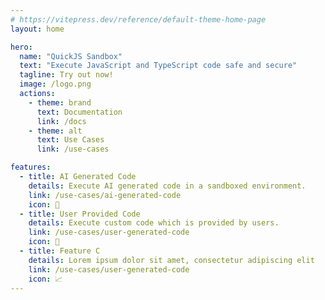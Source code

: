 ```yaml
---
# https://vitepress.dev/reference/default-theme-home-page
layout: home

hero:
  name: "QuickJS Sandbox"
  text: "Execute JavaScript and TypeScript code safe and secure"
  tagline: Try out now!
  image: /logo.png
  actions:
    - theme: brand
      text: Documentation
      link: /docs
    - theme: alt
      text: Use Cases
      link: /use-cases

features:
  - title: AI Generated Code
    details: Execute AI generated code in a sandboxed environment.
    link: /use-cases/ai-generated-code
    icon: 🤖
  - title: User Provided Code
    details: Execute custom code which is provided by users.
    link: /use-cases/user-generated-code
    icon: 👨
  - title: Feature C
    details: Lorem ipsum dolor sit amet, consectetur adipiscing elit
    link: /use-cases/user-generated-code
    icon: 📈
---
```


